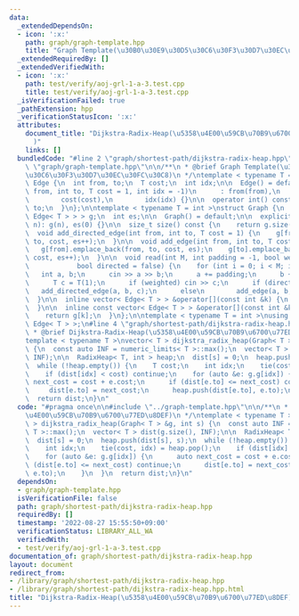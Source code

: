 ```yaml
---
data:
  _extendedDependsOn:
  - icon: ':x:'
    path: graph/graph-template.hpp
    title: "Graph Template(\u30B0\u30E9\u30D5\u30C6\u30F3\u30D7\u30EC\u30FC\u30C8)"
  _extendedRequiredBy: []
  _extendedVerifiedWith:
  - icon: ':x:'
    path: test/verify/aoj-grl-1-a-3.test.cpp
    title: test/verify/aoj-grl-1-a-3.test.cpp
  _isVerificationFailed: true
  _pathExtension: hpp
  _verificationStatusIcon: ':x:'
  attributes:
    document_title: "Dijkstra-Radix-Heap(\u5358\u4E00\u59CB\u70B9\u6700\u77ED\u8DEF\
      )"
    links: []
  bundledCode: "#line 2 \"graph/shortest-path/dijkstra-radix-heap.hpp\"\n\n#line 2\
    \ \"graph/graph-template.hpp\"\n\n/**\n * @brief Graph Template(\u30B0\u30E9\u30D5\
    \u30C6\u30F3\u30D7\u30EC\u30FC\u30C8)\n */\ntemplate < typename T = int >\nstruct\
    \ Edge {\n  int from, to;\n  T cost;\n  int idx;\n\n  Edge() = default;\n\n  Edge(int\
    \ from, int to, T cost = 1, int idx = -1)\n      : from(from),\n        to(to),\n\
    \        cost(cost),\n        idx(idx) {}\n\n  operator int() const {\n    return\
    \ to;\n  }\n};\n\ntemplate < typename T = int >\nstruct Graph {\n  vector< vector<\
    \ Edge< T > > > g;\n  int es;\n\n  Graph() = default;\n\n  explicit Graph(int\
    \ n): g(n), es(0) {}\n\n  size_t size() const {\n    return g.size();\n  }\n\n\
    \  void add_directed_edge(int from, int to, T cost = 1) {\n    g[from].emplace_back(from,\
    \ to, cost, es++);\n  }\n\n  void add_edge(int from, int to, T cost = 1) {\n \
    \   g[from].emplace_back(from, to, cost, es);\n    g[to].emplace_back(to, from,\
    \ cost, es++);\n  }\n\n  void read(int M, int padding = -1, bool weighted = false,\n\
    \            bool directed = false) {\n    for (int i = 0; i < M; i++) {\n   \
    \   int a, b;\n      cin >> a >> b;\n      a += padding;\n      b += padding;\n\
    \      T c = T(1);\n      if (weighted) cin >> c;\n      if (directed)\n     \
    \   add_directed_edge(a, b, c);\n      else\n        add_edge(a, b, c);\n    }\n\
    \  }\n\n  inline vector< Edge< T > > &operator[](const int &k) {\n    return g[k];\n\
    \  }\n\n  inline const vector< Edge< T > > &operator[](const int &k) const {\n\
    \    return g[k];\n  }\n};\n\ntemplate < typename T = int >\nusing Edges = vector<\
    \ Edge< T > >;\n#line 4 \"graph/shortest-path/dijkstra-radix-heap.hpp\"\n\n/**\n\
    \ * @brief Dijkstra-Radix-Heap(\u5358\u4E00\u59CB\u70B9\u6700\u77ED\u8DEF)\n */\n\
    template < typename T >\nvector< T > dijkstra_radix_heap(Graph< T > &g, int s)\
    \ {\n  const auto INF = numeric_limits< T >::max();\n  vector< T > dist(g.size(),\
    \ INF);\n\n  RadixHeap< T, int > heap;\n  dist[s] = 0;\n  heap.push(dist[s], s);\n\
    \  while (!heap.empty()) {\n    T cost;\n    int idx;\n    tie(cost, idx) = heap.pop();\n\
    \    if (dist[idx] < cost) continue;\n    for (auto &e: g.g[idx]) {\n      auto\
    \ next_cost = cost + e.cost;\n      if (dist[e.to] <= next_cost) continue;\n \
    \     dist[e.to] = next_cost;\n      heap.push(dist[e.to], e.to);\n    }\n  }\n\
    \  return dist;\n}\n"
  code: "#pragma once\n\n#include \"../graph-template.hpp\"\n\n/**\n * @brief Dijkstra-Radix-Heap(\u5358\
    \u4E00\u59CB\u70B9\u6700\u77ED\u8DEF)\n */\ntemplate < typename T >\nvector< T\
    \ > dijkstra_radix_heap(Graph< T > &g, int s) {\n  const auto INF = numeric_limits<\
    \ T >::max();\n  vector< T > dist(g.size(), INF);\n\n  RadixHeap< T, int > heap;\n\
    \  dist[s] = 0;\n  heap.push(dist[s], s);\n  while (!heap.empty()) {\n    T cost;\n\
    \    int idx;\n    tie(cost, idx) = heap.pop();\n    if (dist[idx] < cost) continue;\n\
    \    for (auto &e: g.g[idx]) {\n      auto next_cost = cost + e.cost;\n      if\
    \ (dist[e.to] <= next_cost) continue;\n      dist[e.to] = next_cost;\n      heap.push(dist[e.to],\
    \ e.to);\n    }\n  }\n  return dist;\n}\n"
  dependsOn:
  - graph/graph-template.hpp
  isVerificationFile: false
  path: graph/shortest-path/dijkstra-radix-heap.hpp
  requiredBy: []
  timestamp: '2022-08-27 15:55:50+09:00'
  verificationStatus: LIBRARY_ALL_WA
  verifiedWith:
  - test/verify/aoj-grl-1-a-3.test.cpp
documentation_of: graph/shortest-path/dijkstra-radix-heap.hpp
layout: document
redirect_from:
- /library/graph/shortest-path/dijkstra-radix-heap.hpp
- /library/graph/shortest-path/dijkstra-radix-heap.hpp.html
title: "Dijkstra-Radix-Heap(\u5358\u4E00\u59CB\u70B9\u6700\u77ED\u8DEF)"
---
```

